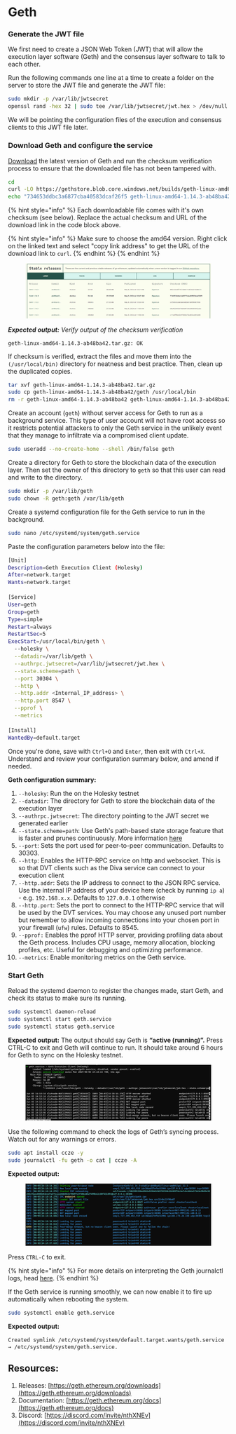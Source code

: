 # Geth

### Generate the JWT file

We first need to create a JSON Web Token (JWT) that will allow the execution layer software (Geth) and the consensus layer software to talk to each other.

Run the following commands one line at a time to create a folder on the server to store the JWT file and generate the JWT file:

```bash
sudo mkdir -p /var/lib/jwtsecret
openssl rand -hex 32 | sudo tee /var/lib/jwtsecret/jwt.hex > /dev/null
```

We will be pointing the configuration files of the execution and consensus clients to this JWT file later.

### Download Geth and configure the service

[Download](https://geth.ethereum.org/downloads) the latest version of Geth and run the checksum verification process to ensure that the downloaded file has not been tampered with.

```bash
cd
curl -LO https://gethstore.blob.core.windows.net/builds/geth-linux-amd64-1.14.3-ab48ba42.tar.gz
echo "734653ddbc3a6877cba40583dcaf26f5 geth-linux-amd64-1.14.3-ab48ba42.tar.gz" | md5sum --check
```

{% hint style="info" %}
Each downloadable file comes with it's own checksum (see below). Replace the actual checksum and URL of the download link in the code block above.

{% hint style="info" %}
Make sure to choose the amd64 version. Right click on the linked text and select "copy link address" to get the URL of the download link to `curl`.
{% endhint %}
{% endhint %}

<figure><img src="../../.gitbook/assets/image (3).png" alt=""><figcaption></figcaption></figure>

_**Expected output:** Verify output of the checksum verification_

```
geth-linux-amd64-1.14.3-ab48ba42.tar.gz: OK
```

If checksum is verified, extract the files and move them into the `(/usr/local/bin)` directory for neatness and best practice. Then, clean up the duplicated copies.

```bash
tar xvf geth-linux-amd64-1.14.3-ab48ba42.tar.gz
sudo cp geth-linux-amd64-1.14.3-ab48ba42/geth /usr/local/bin
rm -r geth-linux-amd64-1.14.3-ab48ba42 geth-linux-amd64-1.14.3-ab48ba42.tar.gz
```

Create an account (`geth`) without server access for Geth to run as a background service. This type of user account will not have root access so it restricts potential attackers to only the Geth service in the unlikely event that they manage to infiltrate via a compromised client update.

```bash
sudo useradd --no-create-home --shell /bin/false geth
```

Create a directory for Geth to store the blockchain data of the execution layer. Then set the owner of this directory to `geth` so that this user can read and write to the directory.

```bash
sudo mkdir -p /var/lib/geth
sudo chown -R geth:geth /var/lib/geth
```

Create a systemd configuration file for the Geth service to run in the background.

```bash
sudo nano /etc/systemd/system/geth.service
```

Paste the configuration parameters below into the file:

```bash
[Unit]
Description=Geth Execution Client (Holesky)
After=network.target
Wants=network.target

[Service]
User=geth
Group=geth
Type=simple
Restart=always
RestartSec=5
ExecStart=/usr/local/bin/geth \
  --holesky \
  --datadir=/var/lib/geth \
  --authrpc.jwtsecret=/var/lib/jwtsecret/jwt.hex \
  --state.scheme=path \
  --port 30304 \
  --http \
  --http.addr <Internal_IP_address> \
  --http.port 8547 \
  --pprof \
  --metrics
  
[Install]
WantedBy=default.target
```

Once you're done, save with `Ctrl+O` and `Enter`, then exit with `Ctrl+X`. Understand and review your configuration summary below, and amend if needed.

**Geth configuration summary:**

1. `--holesky`: Run the on the Holesky testnet
2. `--datadir`: The directory for Geth to store the blockchain data of the execution layer
3. `--authrpc.jwtsecret`: The directory pointing to the JWT secret we generated earlier
4. `--state.scheme=path`: Use Geth's path-based state storage feature that is faster and prunes continuously. More information [here](https://blog.ethereum.org/2023/09/12/geth-v1-13-0)&#x20;
5. `--port`: Sets the port used for peer-to-peer communication. Defaults to 30303.
6. `--http`: Enables the HTTP-RPC service on http and websocket. This is so that DVT clients such as the Diva service can connect to your execution client &#x20;
7. `--http.addr`: Sets the IP address to connect to the JSON RPC service. Use the internal IP address of your device here (check by running `ip a`) - e.g. `192.168.x.x`. Defaults to `127.0.0.1` otherwise
8. `--http.port`: Sets the port to connect to the HTTP-RPC service that will be used by the DVT services. You may choose any unused port number but remember to allow incoming connections into your chosen port in your firewall (`ufw`) rules. Defaults to 8545.
9. `--pprof:` Enables the pprof HTTP server, providing profiling data about the Geth process. Includes CPU usage, memory allocation, blocking profiles, etc. Useful for debugging and optimizing performance.
10. `--metrics`: Enable monitoring metrics on the Geth service.

### Start Geth

Reload the systemd daemon to register the changes made, start Geth, and check its status to make sure its running.

```bash
sudo systemctl daemon-reload
sudo systemctl start geth.service
sudo systemctl status geth.service
```

**Expected output:** The output should say Geth is **“active (running)”.** Press CTRL-C to exit and Geth will continue to run. It should take around 6 hours for Geth to sync on the Holesky testnet.

<figure><img src="../../.gitbook/assets/image (1) (1).png" alt=""><figcaption></figcaption></figure>

Use the following command to check the logs of Geth’s syncing process. Watch out for any warnings or errors.

```bash
sudo apt install ccze -y
sudo journalctl -fu geth -o cat | ccze -A
```

**Expected output:**

<figure><img src="../../.gitbook/assets/image (2) (1).png" alt=""><figcaption></figcaption></figure>

Press `CTRL-C` to exit.

{% hint style="info" %}
For more details on interpreting the Geth journalctl logs, head [here](https://geth.ethereum.org/docs/fundamentals/logs).
{% endhint %}

If the Geth service is running smoothly, we can now enable it to fire up automatically when rebooting the system.

```bash
sudo systemctl enable geth.service
```

**Expected output:**

```
Created symlink /etc/systemd/system/default.target.wants/geth.service → /etc/systemd/system/geth.service.
```

## Resources:

1. Releases: [https://geth.ethereum.org/downloads](https://geth.ethereum.org/downloads)
2. Documentation: [https://geth.ethereum.org/docs](https://geth.ethereum.org/docs)
3. Discord: [https://discord.com/invite/nthXNEv](https://discord.com/invite/nthXNEv)
